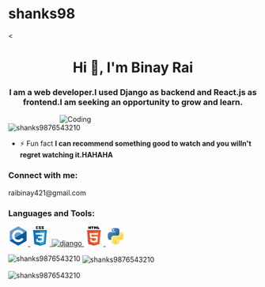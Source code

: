 # shanks98
<<h1 align="center">Hi 👋, I'm Binay Rai</h1>
<h3 align="center">I am a web developer.I used Django as backend and React.js as frontend.I am seeking an opportunity to grow and learn.  </h3>
<img align="right" alt="Coding" width="400" src="https://camo.githubusercontent.com/a4c584bce1c41271485d28f92aaf9f581b3c88b68ca723b6edfd58b4ba988c2b/68747470733a2f2f63646e2e6472696262626c652e636f6d2f75736572732f313138373833362f73637265656e73686f74732f363533393432392f70726f6772616d65722e676966">
<p align="left"> <img src="https://komarev.com/ghpvc/?username=shanks9876543210&label=Profile%20views&color=0e75b6&style=flat" alt="shanks9876543210" /> </p>


- ⚡ Fun fact **I can recommend something good to watch and you willn't regret watching it.HAHAHA**

<h3 align="left">Connect with me:</h3>
raibinay421@gmail.com
<p align="left">
</p>

<h3 align="left">Languages and Tools:</h3>
<p align="left"> <a href="https://www.cprogramming.com/" target="_blank" rel="noreferrer"> <img src="https://raw.githubusercontent.com/devicons/devicon/master/icons/c/c-original.svg" alt="c" width="40" height="40"/> </a> <a href="https://www.w3schools.com/css/" target="_blank" rel="noreferrer"> <img src="https://raw.githubusercontent.com/devicons/devicon/master/icons/css3/css3-original-wordmark.svg" alt="css3" width="40" height="40"/> </a> <a href="https://www.djangoproject.com/" target="_blank" rel="noreferrer"> <img src="https://cdn.worldvectorlogo.com/logos/django.svg" alt="django" width="40" height="40"/> </a> <a href="https://www.w3.org/html/" target="_blank" rel="noreferrer"> <img src="https://raw.githubusercontent.com/devicons/devicon/master/icons/html5/html5-original-wordmark.svg" alt="html5" width="40" height="40"/> </a> <a href="https://www.python.org" target="_blank" rel="noreferrer"> <img src="https://raw.githubusercontent.com/devicons/devicon/master/icons/python/python-original.svg" alt="python" width="40" height="40"/> </a> </p>

<p><img align="left" src="https://github-readme-stats.vercel.app/api/top-langs?username=shanks9876543210&show_icons=true&locale=en&layout=compact" alt="shanks9876543210" /></p>

<p>&nbsp;<img align="center" src="https://github-readme-stats.vercel.app/api?username=shanks9876543210&show_icons=true&locale=en" alt="shanks9876543210" /></p>

<p><img align="center" src="https://github-readme-streak-stats.herokuapp.com/?user=shanks9876543210&" alt="shanks9876543210" /></p>

